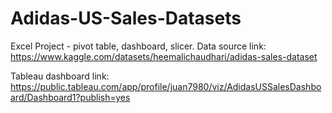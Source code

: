 # Adidas-US-Sales-Datasets
Excel Project - pivot table, dashboard, slicer.
Data source link: https://www.kaggle.com/datasets/heemalichaudhari/adidas-sales-dataset

Tableau dashboard link: https://public.tableau.com/app/profile/juan7980/viz/AdidasUSSalesDashboard/Dashboard1?publish=yes

